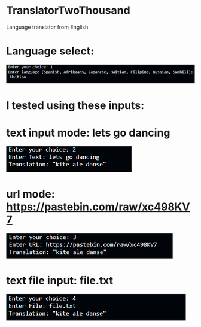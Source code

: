 # TranslatorTwoThousand
Language translator from English

# Language select:
![languageselect-entry-example](languageselect-entry-example.png)

# I tested using these inputs:
# text input mode: lets go dancing
![text-input-example](text-entry-example.png)

# url mode: https://pastebin.com/raw/xc498KV7
![url-input-example](url-entry-example.png)

# text file input: file.txt
![text file](textfile-entry-example.png)